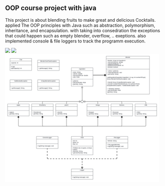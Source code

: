 ## OOP course project with java 
 This project is about blending fruits to make great and delicious Cocktails. applied
 The OOP principles with Java such as abstraction, polymorphism, inheritance, and encapsulation.
 with taking into consedration the exceptions that could happen such as empty blender, overflow, .. exeptions.
 also implemented console & file loggers to track the programm execution.

<div>
 <img src = "https://github.com/Hasan2005/Cocktail-project/assets/110766882/4bf615f9-06d8-4fc9-8546-7c73932b802b" width = 250>  
 <img src = "https://github.com/Hasan2005/Cocktail-project/assets/110766882/ee09628b-6075-43f9-a080-b5f9ff559390" width = 250>  
</div>

 <div>
   <img src = "https://github.com/Hasan2005/Cocktail-project/blob/main/UML/Cocktail.png" width = 500>
 </div>

